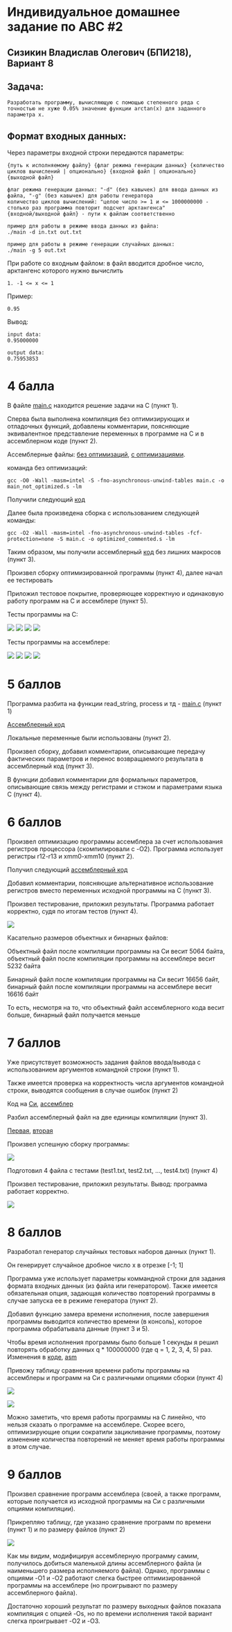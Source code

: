 # Индивидуальное домашнее задание по АВС #2
## Сизикин Владислав Олегович (БПИ218), Вариант 8

## Задача:
    Разработать программу, вычисляющую с помощью степенного ряда с точностью не хуже 0.05% значение функции arctan(x) для заданного параметра x.

## Формат входных данных: 
Через параметры входной строки передаются параметры:
      
    {путь к исполняемому файлу} {флаг режима генерации данных} {количество циклов вычислений | опционально} {входной файл | опционально} {выходной файл}
    
    флаг режима генерации данных: "-d" (без кавычек) для ввода данных из файла, "-g" (без кавычек) для работы генератора
    количество циклов вычислений: "целое число >= 1 и <= 1000000000 - столько раз программа повторит подсчет арктангенса"
    {входной/выходной файл} - пути к файлам соответственно
    
    пример для работы в режиме ввода данных из файла:
    ./main -d in.txt out.txt
    
    пример для работы в режиме генерации случайных данных:
    ./main -g 5 out.txt
     
При работе со входным файлом: в файл вводится дробное число, арктангенс которого нужно вычислить

    1. -1 <= x <= 1

Пример:

    0.95

Вывод: 

    input data:
    0.95000000

    output data:
    0.75953853


# 4 балла
В файле [main.c](code/main.c) находится решение задачи на C (пункт 1).

Сперва была выполнена компиляция без оптимизирующих и отладочных функций, добавлены комментарии, поясняющие эквивалентное представление переменных в программе на C и в ассемблерном коде (пункт 2).

Ассемблерные файлы: [без оптимизаций](code/commented.s), [с оптимизациями](code/optimized_commented.s).

команда без оптимизаций:

    gcc -O0 -Wall -masm=intel -S -fno-asynchronous-unwind-tables main.c -o main_not_optimized.s -lm

Получили следующий [код](code/commented.s)

Далее была произведена сборка с использованием следующей команды:

    gcc -O2 -Wall -masm=intel -fno-asynchronous-unwind-tables -fcf-protection=none -S main.c -o optimized_commented.s -lm

Таким образом, мы получили ассемблерный [код](code/optimized_commented.s) без лишних макросов (пункт 3).

Произвел сборку оптимизированной программы (пункт 4), далее начал ее тестировать

Приложил тестовое покрытие, проверяющее корректную и одинаковую работу программ на C и ассемблере (пункт 5).

Тесты программы на C:

![](imgs/test1_c.png)
![](imgs/test2_c.png)
![](imgs/test3_c.png)
![](imgs/test4_c.png)

Тесты программы на ассемблере:

![](imgs/test1_asm.png)
![](imgs/test2_asm.png)
![](imgs/test3_asm.png)
![](imgs/test4_asm.png)


# 5 баллов
Программа разбита на функции read_string, process и тд - [main.c](code/main.c) (пункт 1)

[Ассемблерный код](code/optimized_commented.s)

Локальные переменные были использованы (пункт 2).

Произвел сборку, добавил комментарии, описывающие передачу фактических параметров и перенос возвращаемого результата в ассемблерный код (пункт 3).

В функции добавил комментарии для формальных параметров, описывающие связь между регистрами и стэком и параметрами языка C (пункт 4).

# 6 баллов
Произвел оптимизацию программы ассемблера за счет использования регистров процессора (скомпилировали с -O2). Программа использует регистры r12-r13 и xmm0-xmm10 (пункт 2).

Получил следующий [ассемблерный код](code/optimized_commented.s)

Добавил комментарии, поясняющие альтернативное использование регистров вместо переменных исходной программы на С (пункт 3).

Произвел тестирование, приложил результаты. Программа работает корректно, судя по итогам тестов (пункт 4).

![](imgs/tests_asm_opt.png)

Касательно размеров объектных и бинарных файлов:

Объектный файл после компиляции программы на Си весит 5064 байта, объектный файл после компиляции программы на ассемблере весит 5232 байта

Бинарный файл после компиляции программы на Си весит 16656 байт, бинарный файл после компиляции программы на ассемблере весит 16616 байт

То есть, несмотря на то, что объектный файл ассемблерного кода весит больше, бинарный файл получается меньше

# 7 баллов

Уже присутствует возможность задания файлов ввода/вывода с использованием аргументов командной строки (пункт 1).

Также имеется проверка на корректность числа аргументов командной строки, выводятся сообщения в случае ошибок (пункт 2)

Код на [Си](code/main.c), [ассемблер](code/optimized_commented.s)

Разбил ассемблерный файл на две единицы компиляции (пункт 3).

[Первая](code/main_part1.s), [вторая](code/main_part2.s)

Произвел успешную сборку программы:

![](imgs/2parts.png)

Подготовил 4 файла с тестами (test1.txt, test2.txt, ..., test4.txt) (пункт 4)

Произвел тестирование, приложил результаты. Вывод: программа работает корректно.

![](imgs/tests_asm_opt.png)

# 8 баллов
Разработал генератор случайных тестовых наборов данных (пункт 1).

Он генерирует случайное дробное число x в отрезке [-1; 1]

Программа уже использует параметры коммандной строки для задания формата входных данных (из файла или генератором). Также имеется обязательная опция, задающая количество повторений программы в случае запуска ее в режиме генератора (пункт 2).

Добавил функцию замера времени исполнения, после завершения программы выводится количество времени (в консоль), которое программа обрабатывала данные (пункт 3 и 5).

Чтобы время исполнения программы было больше 1 секунды я решил повторять обработку данных q * 100000000 (где q = 1, 2, 3, 4, 5) раз. Изменения в [коде](code/main_long.c), [asm](code/optimized_commented.s)

Привожу таблицу сравнения времени работы программы на ассемблеры и программ на Си с различными опциями сборки (пункт 4)

![](imgs/table_time.png)

![](imgs/graph_time.png)

Можно заметить, что время работы программы на С линейно, что нельзя сказать о программе на ассемблере. Скорее всего, оптимизирующие опции сократили зацикливание программы, поэтому изменение количества повторений не меняет время работы программы в этом случае.

# 9 баллов
Произвел сравнение программ ассемблера (своей, а также программ, которые получается из исходной программы на Си с различными опциями компиляции).

Прикрепляю таблицу, где указано сравнение программ по времени (пункт 1) и по размеру файлов (пункт 2)

![](imgs/table_size.png)

Как мы видим, модифицируя ассемблерную программу самим, получилось добиться маленькой длины ассемблерного файла (и наименьшего размера исполняемого файла). Однако, программы с опциями -O1 и -O2 работают слегка быстрее оптимизированной программы на ассемблере (но проигрывают по размеру ассемблерного файла).

Достаточно хороший результат по размеру выходных файлов показала компиляция с опцией -Os, но по времени исполнения такой вариант слегка проигрывает -O2 и -O3.
